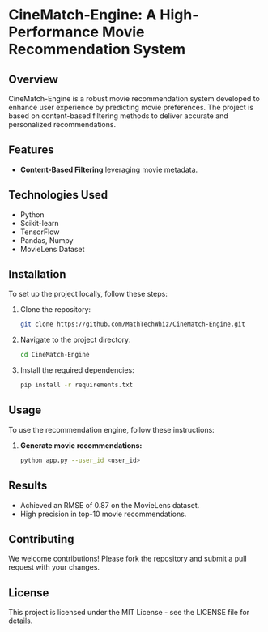 # CineMatch-Engine: A High-Performance Movie Recommendation System

## Overview
CineMatch-Engine is a robust movie recommendation system developed to enhance user experience by predicting movie preferences. The project is based on content-based filtering methods to deliver accurate and personalized recommendations.

## Features
- **Content-Based Filtering** leveraging movie metadata.

## Technologies Used
- Python
- Scikit-learn
- TensorFlow
- Pandas, Numpy
- MovieLens Dataset

## Installation
To set up the project locally, follow these steps:

1. Clone the repository:
    ```bash
    git clone https://github.com/MathTechWhiz/CineMatch-Engine.git
    ```
2. Navigate to the project directory:
    ```bash
    cd CineMatch-Engine
    ```
3. Install the required dependencies:
    ```bash
    pip install -r requirements.txt
    ```

## Usage
To use the recommendation engine, follow these instructions:

1. **Generate movie recommendations:**
    ```bash
    python app.py --user_id <user_id>
    ```
## Results
- Achieved an RMSE of 0.87 on the MovieLens dataset.
- High precision in top-10 movie recommendations.
  

## Contributing
We welcome contributions! Please fork the repository and submit a pull request with your changes.

## License
This project is licensed under the MIT License - see the LICENSE file for details.

